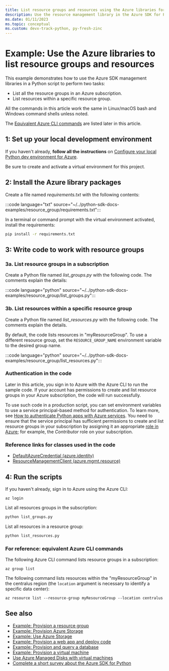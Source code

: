 ```yaml
---
title: List resource groups and resources using the Azure libraries for Python
description: Use the resource management library in the Azure SDK for Python to list resource groups and resources in a group.
ms.date: 01/11/2023
ms.topic: conceptual
ms.custom: devx-track-python, py-fresh-zinc
---
```


# Example: Use the Azure libraries to list resource groups and resources

This example demonstrates how to use the Azure SDK management libraries in a Python script to perform two tasks:

- List all the resource groups in an Azure subscription.
- List resources within a specific resource group.

All the commands in this article work the same in Linux/macOS bash and Windows command shells unless noted.

The [Equivalent Azure CLI commands](#for-reference-equivalent-azure-cli-commands) are listed later in this article.

## 1: Set up your local development environment

If you haven't already, **follow all the instructions** on [Configure your local Python dev environment for Azure](../../configure-local-development-environment.md).

Be sure to create and activate a virtual environment for this project.

## 2: Install the Azure library packages

Create a file named *requirements.txt* with the following contents:

:::code language="txt" source="~/../python-sdk-docs-examples/resource_group/requirements.txt":::

In a terminal or command prompt with the virtual environment activated, install the requirements:

```cmd
pip install -r requirements.txt
```

## 3: Write code to work with resource groups

### 3a. List resource groups in a subscription

Create a Python file named *list_groups.py* with the following code. The comments explain the details:

:::code language="python" source="~/../python-sdk-docs-examples/resource_group/list_groups.py":::

### 3b. List resources within a specific resource group

Create a Python file named *list_resources.py* with the following code. The comments explain the details.

By default, the code lists resources in "myResourceGroup". To use a different resource group, set the `RESOURCE_GROUP_NAME` environment variable to the desired group name.

:::code language="python" source="~/../python-sdk-docs-examples/resource_group/list_resources.py":::

### Authentication in the code

Later in this article, you sign in to Azure with the Azure CLI to run the sample code. If your account has permissions to create and list resource groups in your Azure subscription, the code will run successfully.

To use such code in a production script, you can set environment variables to use a service principal-based method for authentication. To learn more, see [How to authenticate Python apps with Azure services](../authentication-overview.md). You need to ensure that the service principal has sufficient permissions to create and list resource groups in your subscription by assigning it an appropriate [role in Azure](/azure/role-based-access-control/overview); for example, the *Contributor* role on your subscription.

### Reference links for classes used in the code

- [DefaultAzureCredential (azure.identity)](/python/api/azure-identity/azure.identity.defaultazurecredential)
- [ResourceManagementClient (azure.mgmt.resource)](/python/api/azure-mgmt-resource/azure.mgmt.resource.resourcemanagementclient)

## 4: Run the scripts

If you haven't already, sign in to Azure using the Azure CLI:

```azurecli
az login
```

List all resources groups in the subscription:

```cmd
python list_groups.py
```

List all resources in a resource group:

```cmd
python list_resources.py
```

### For reference: equivalent Azure CLI commands

The following Azure CLI command lists resource groups in a subscription:

```azurecli
az group list
```

The following command lists resources within the "myResourceGroup" in the centralus region (the `location` argument is necessary to identify a specific data center):

```azurecli
az resource list --resource-group myResourceGroup --location centralus
```

## See also

- [Example: Provision a resource group](azure-sdk-example-resource-group.md)
- [Example: Provision Azure Storage](azure-sdk-example-storage.md)
- [Example: Use Azure Storage](azure-sdk-example-storage-use.md)
- [Example: Provision a web app and deploy code](azure-sdk-example-web-app.md)
- [Example: Provision and query a database](azure-sdk-example-database.md)
- [Example: Provision a virtual machine](azure-sdk-example-virtual-machines.md)
- [Use Azure Managed Disks with virtual machines](azure-sdk-samples-managed-disks.md)
- [Complete a short survey about the Azure SDK for Python](https://microsoft.qualtrics.com/jfe/form/SV_bNFX0HECjzPWMiG?Q_CHL=docs)
